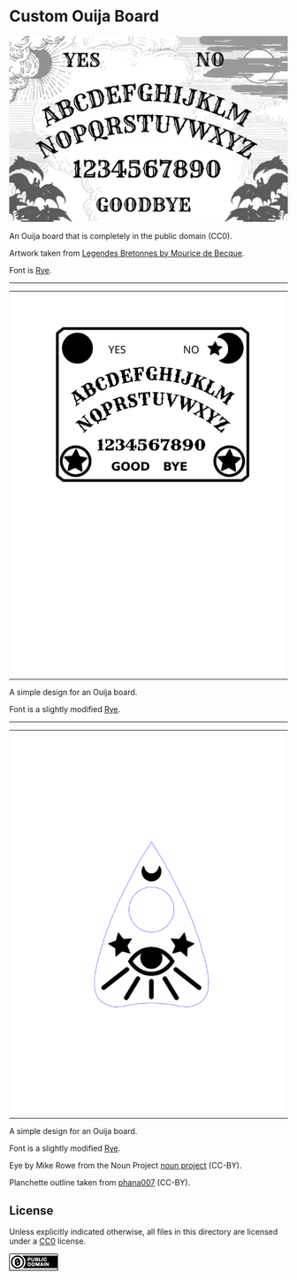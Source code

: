 Custom Ouija Board
===

![ouija board](ouija.png)

An Ouija board that is completely in the public domain (CC0).

Artwork taken from [Legendes Bretonnes by Mourice de Becque](https://archive.org/details/legendesbret00becq/page/n38/mode/2up).

Font is [Rye](https://fonts.google.com/specimen/Rye#license).

---

| |
|---|
| ![simple ouija board](ouija_simple.svg) |

A simple design for an Ouija board.

Font is a slightly modified [Rye](https://fonts.google.com/specimen/Rye#license).

---

| |
|---|
| ![simple ouija planchette](planchette_simple.svg) |

A simple design for an Ouija board.

Font is a slightly modified [Rye](https://fonts.google.com/specimen/Rye#license).

Eye by Mike Rowe from the Noun Project [noun project](https://thenounproject.com/term/eye/19791/) (CC-BY).

Planchette outline taken from [phana007](https://www.thingiverse.com/thing:2732024) (CC-BY).

License
---

Unless explicitly indicated otherwise,
all files in this directory are licensed under a [CC0](https://creativecommons.org/share-your-work/public-domain/cc0/) license.

![cc0](img/cc0_88x31.png)
